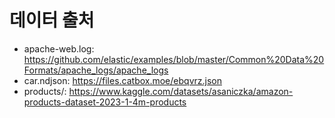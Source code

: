 # 데이터 출처
* apache-web.log: https://github.com/elastic/examples/blob/master/Common%20Data%20Formats/apache_logs/apache_logs
* car.ndjson: https://files.catbox.moe/ebqvrz.json
* products/: https://www.kaggle.com/datasets/asaniczka/amazon-products-dataset-2023-1-4m-products
